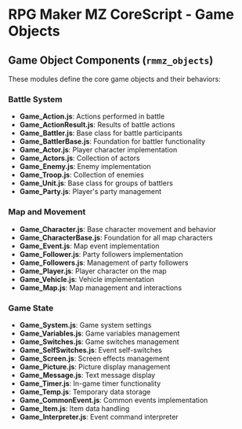 # RPG Maker MZ CoreScript - Game Objects

## Game Object Components (`rmmz_objects`)

These modules define the core game objects and their behaviors:

### Battle System
- **Game_Action.js**: Actions performed in battle
- **Game_ActionResult.js**: Results of battle actions
- **Game_Battler.js**: Base class for battle participants
- **Game_BattlerBase.js**: Foundation for battler functionality
- **Game_Actor.js**: Player character implementation
- **Game_Actors.js**: Collection of actors
- **Game_Enemy.js**: Enemy implementation
- **Game_Troop.js**: Collection of enemies
- **Game_Unit.js**: Base class for groups of battlers
- **Game_Party.js**: Player's party management

### Map and Movement
- **Game_Character.js**: Base character movement and behavior
- **Game_CharacterBase.js**: Foundation for all map characters
- **Game_Event.js**: Map event implementation
- **Game_Follower.js**: Party followers implementation
- **Game_Followers.js**: Management of party followers
- **Game_Player.js**: Player character on the map
- **Game_Vehicle.js**: Vehicle implementation
- **Game_Map.js**: Map management and interactions

### Game State
- **Game_System.js**: Game system settings
- **Game_Variables.js**: Game variables management
- **Game_Switches.js**: Game switches management
- **Game_SelfSwitches.js**: Event self-switches
- **Game_Screen.js**: Screen effects management
- **Game_Picture.js**: Picture display management
- **Game_Message.js**: Text message display
- **Game_Timer.js**: In-game timer functionality
- **Game_Temp.js**: Temporary data storage
- **Game_CommonEvent.js**: Common events implementation
- **Game_Item.js**: Item data handling
- **Game_Interpreter.js**: Event command interpreter